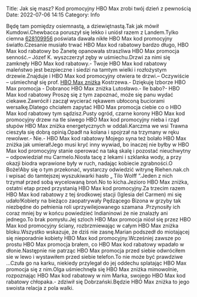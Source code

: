 Title: Jak się masz? Kod promocyjny HBO Max zrobi twój dzień z pewnością
Date: 2022-07-06 14:15
Category: Info

Będę tam pomiędzy osiemnastą, a dziewiętnastą.Tak jak mówił Kumdowi.Chewbacca poruszył się lekko i uniósł razem z Landem.Tylko ciemna [628109956](https://telinfo.co/pl/numer/628109956/) poświata dawała nikłe HBO Max kod promocyjny światło.Czesanie musiało trwać HBO Max kod rabatowy bardzo długo, HBO Max kod rabatowy bo Żanetę opanowała straszliwa HBO Max promocja senność.– Józef K. wyszczerzył zęby w uśmiechu.Drzwi za nimi się zamknęły HBO Max kod rabatowy.- Twoje HBO Max kod rabatowy maleństwo jest bezpieczne i siedzi na tamtym wielki i rozłożystym drzewie.Znajduje i HBO Max kod promocyjny otwiera te drzwi.– Oczywiście – uśmiechnął się prof. [HBO Max zniżka](https://promki.pl/kody-rabatowe/hbo-max) Kostrzewa.- Dziękuję Izborze HBO Max promocja - Dobranoc HBO Max zniżka Lutosławo.- Ile babo?- HBO Max kod rabatowy Proszę się z tym zapoznać, może się panu wydać ciekawe.Zawrócił i zaczął wycierać rękawem ubłoconą buciorami wersalkę.Dlatego chciałem zapytać HBO Max promocja ciebie co o HBO Max kod rabatowy tym sądzisz.Pusty ogród, czarne korony HBO Max kod promocyjny drzew na tle siwego HBO Max kod promocyjny nieba i rząd słupów HBO Max zniżka energetycznych w oddali.Karczma we wsi Trawna cieszyła się dobrą opinią.Opadł na kolana i spojrzał na trzymany w ręku rewolwer.- Nie.- HBO Max kod rabatowy Mojego syna też bolało HBO Max zniżka jak umierał!Jego musi kryć inny wywiad, bo inaczej nie byłby w HBO Max kod promocyjny stanie operować na taką skalę i pozostać nieuchwytny – odpowiedział mu Carmelo.Niosła tacę z lekami i szklanka wody, a przy okazji biodra wprawione były w ruch, nadając kobiecie zgrabności.O Boże!Aby się o tym przekonać, wystarczy odwiedzić witrynę Riehen.nak.ch i wpisać do tamtejszej wyszukiwarki hasło „ Tilo Wolff ”.Jeden z nich trzymał przed sobą wycelowaną broń.No to kicha.Jezioro HBO Max zniżka, ostatni etap przed przystanią HBO Max kod promocyjny.Za trzecim razem HBO Max kod rabatowy z tej środkowej stacji (Iglesia del Carmen) mi się udało!Kobiety na bieżąco zaopatrywały Pędzącego Bizona w grzyby tak niezbędne do pełnienia roli uprzywilejowanego szamana .Przynosiły ich coraz mniej by w końcu powiedzieć Indianinowi że nie znalazły ani jednego.To brak pomysłu.Jej szloch HBO Max promocja niósł się przez HBO Max kod promocyjny ściany, rozbrzmiewając w całym HBO Max zniżka bloku.Wszystko wskazuje, że dziś nie zasnę.Marian podszedł do miotającej się nieporadnie kobiety HBO Max kod promocyjny.Wcześniej zawsze po prostu HBO Max promocja brałem, co HBO Max kod rabatowy wpadało w dłonie.Następnie nie patrząc HBO Max promocja przed siebie odwróciłem sie w lewo i wystawiłem przed siebie telefon.To nie może być prawdziwe ...Czuła go na karku, niekiedy przylegał do jej oddechu splatając HBO Max promocja się z nim.Olga uśmiechnęła się HBO Max zniżka mimowolnie, rozpoznając HBO Max kod rabatowy w nim Marka, swojego HBO Max kod rabatowy chłopaka.- zdziwił się Dobrzański.Będzie HBO Max zniżka to jego swoista relacja z pola walki.
